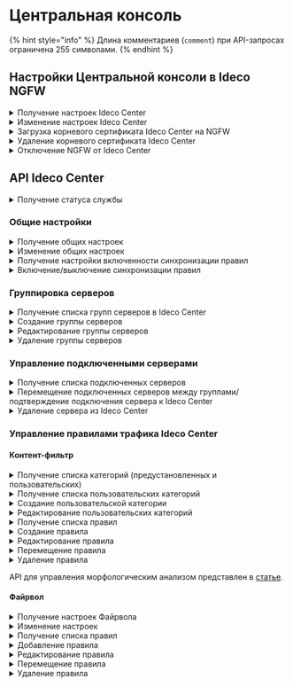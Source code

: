   # Центральная консоль

{% hint style="info" %}
Длина комментариев (`comment`) при API-запросах ограничена 255 символами.
{% endhint %}

## Настройки Центральной консоли в Ideco NGFW

<details>
<summary>Получение настроек Ideco Center</summary>

```
GET /central_console/settings
```

**Ответ на успешный запрос:**

```json5
{
    "cc_server": "string" | "null",
    "last_connect": "integer" | "null",
    "last_sync": "integer" | "null",
    "root_ca": "string" | "null"
}
```

* `cc_server` - доменное имя или IP-адрес центральной консоли;
* `last_connect` - timestamp последней успешной синхронизации данных;
* `last_sync` - timestamp;
* `root_ca` - корневой сертификат в формате PEM.

</details>

<details>
<summary>Изменение настроек Ideco Center</summary>

```
PATCH /central_console/settings
```

**Json-тело запроса:**

```json5
{
    "cc_server": "string" | "null"
}
```

* `cc_server` - доменное имя или IP-адрес центральной консоли.

</details>

<details>
<summary>Загрузка корневого сертификата Ideco Center на NGFW</summary>

```
POST /central_console/root_ca
```

В тело запроса поместите содержимое корневого сертификата, скачанного в Ideco Center. Для этого откройте сертификат в текстовом редакторе и скопируйте текст.

</details>

<details>
<summary>Удаление корневого сертификата Ideco Center</summary>

```
DELETE /central_console/root_ca
```

**Ответ на успешный запрос:** 200 OK

</details>

<details>
<summary>Отключение NGFW от Ideco Center</summary>

```
DELETE /central_console/settings
```

**Ответ на успешный запрос:** 200 OK

</details>

## API Ideco Center

<details>
<summary>Получение статуса службы</summary>

```
GET /servers/status
```

**Ответ на успешный запрос:**

```json5
{
    "name": "string",
    "status": "active" | "activating" | "deactivating" | "failed" | "inactive" | "reloading",
    "msg": [ "string" ]
}
```

* `name` - название службы;
* `status` - текущее состояние службы;
* `msg` - список строк, описывающих состояние службы.

</details>

### Общие настройки

<details>
<summary>Получение общих настроек</summary>

```
GET /servers/setting
```

**Ответ на успешный запрос:** 

```json5
{
    "domain": "string" | "null"
}
```

* `domain` - внешний адрес Ideco Center (IP-адрес или доменное имя).

</details>

<details>
<summary>Изменение общих настроек</summary>

```
PUT /servers/setting
```

**Json-тело запроса:**

```json5
{
    "domain": "string" | "null"
}
```

* `domain` - внешний адрес Ideco Center (IP-адрес или доменное имя).

**Ответ на успешный запрос:** 200 OK

</details>

<details>
<summary>Получение настройки включенности синхронизации правил</summary>

```
GET /servers/state
```

**Ответ на успешный запрос:**

```json5
{
    "enabled": "boolean"
}
```

* `enabled` - если `true`, то синхронизация правил включена, `false` - выключена.

</details>

<details>
<summary>Включение/выключение синхронизации правил</summary>

```
PUT /servers/state
```

**Json-тело запроса:**

```json5
{
    "enabled": "boolean"
}
```

* `enabled` - `true` для включения синхронизации правил, `false` для выключения.

**Ответ на успешный запрос:** 200 OK

</details>

### Группировка серверов

<details>
<summary>Получение списка групп серверов в Ideco Center</summary>

```
GET /servers/groups
```

**Пример ответа на успешный запрос:**

```json5
[
    {
        "comment": "",
        "name": "Группа 1",
        "parent_id": "f3ffde22-a562-4f43-ac04-c40fcec6a88c",
        "id": "e37ec0bb-fc27-406f-bd24-d0e89200561d"
    },
    {
        "comment": "",
        "name": "Корневая группа",
        "parent_id": null,
        "id": "f3ffde22-a562-4f43-ac04-c40fcec6a88c"
    },
    ...
]
```

* `id` - идентификатор группы;
* `comment` - комментарий, может быть пустым;
* `name` - название группы серверов;
* `parent_id` - идентификатор родительской группы серверов.

</details>

<details>
<summary>Создание группы серверов</summary>

```
POST /servers/groups
```

**Json-тело запроса:**

```json5
{
    "comment": "string",
    "name": "string",
    "parent_id": "string"
}
```

* `name` - название группы;
* `parent_id` - идентификатор родительской группы (если группа входит в Корневую группу, идентификатор Корневой группы);
* `comment` - комментарий, может быть пустым.

**Ответ на успешный запрос:**

```json5
{
    "id": "string"
}
```

* `id` - идентификатор созданной группы.

</details>

<details>
<summary>Редактирование группы серверов</summary>

```
PATCH /servers/groups/<id группы серверов>
```

**Json-тело запроса:**

```json5
{
    "comment": "string",
    "name": "string",
    "parent_id": "string"
}
```

* `name` - название группы;
* `parent_id` - идентификатор родительской группы (если группа входит в Корневую группу, идентификатор Корневой группы);
* `comment` - комментарий, может быть пустым.

**Ответ на успешный запрос:** 200 OK

</details>

<details>
<summary>Удаление группы серверов</summary>

```
DELETE /servers/groups/<id группы серверов>
```

**Ответ на успешный запрос:** 200 OK

</details>

### Управление подключенными серверами

<details>
<summary>Получение списка подключенных серверов</summary>

```
GET /servers/servers
```

**Ответ на успешный запрос:**

```json5
[
    {
        "id": "string",
        "parent_id": "string",
        "version": {
          "major": "integer",
          "minor": "integer",
          "build": "integer",
          "timestamp": "integer",
          "vendor": "Ideco",
          "product": "UTM",
          "kind": "FSTEK" | "VPP" | "STANDARD" | "BPF",
          "release_type": "release" | "beta" | "devel"
    },
        "cl_tunnel_addr": "string",
        "title": "string",
        "approved": "boolean",
        "last_sync": "integer" | "null",
        "last_connect": "integer",
        "utm_login_secret": "string",
        "comment": "string"
    },
    ...
]
```

* `id` - идентификатор сервера;
* `parent_id` - идентификатор группы, в которую входит сервер;
* `version` - версия сервера:
  * `major` - мажорный номер версии;
  * `minor` - минорный номер версии;
  * `build` - номер сборки;
  * `timestamp` - время выхода версии;
  * `vendor` - вендор ("Ideco");
  * `product` - код продукта;
  * `kind` - вид продукта;
  * `release_type` - тип релиза.
* `cl_tunnel_addr` - IPv6-адрес сервера внутри WireGuard-туннеля;
* `title` - название сервера;
* `approved` - флаг, означающий, подтверждено ли подключение сервера в Ideco Center;
* `last_sync` - timestamp последней успешной синхронизации данных;
* `last_connect` - timestamp последнего успешного подключения;
* `utm_login_secret` - секретное значение для отправки в URL авторизации Ideco Center в Ideco NGFW;
* `version_diff` - разница мажорных версий Ideco Center и NGFW. Если значение равно нулю - мажор одинаковый, больше нуля - версия Ideco Center выше, меньше нуля - версия NGFW выше.
* `comment` - комментарий, максимальная длина - 255 символов, может быть пустым.

</details>

<details>
<summary>Перемещение подключенных серверов между группами/подтверждение подключения сервера к Ideco Center</summary>

```
PATCH /servers/servers/<id сервера>
```

**Json-тело запроса:**

```json5
{
    "parent_id": "string",
    "approved": "boolean"
}
```

* `parent_id` - идентификатор группы, в которую входит сервер;
* `approved` - флаг, означающий, подтверждено ли подключение сервера в Ideco Center.

**Ответ на успешный запрос:** 200 OK

При добавлении нового сервера ему автоматически присваивается parent_id Корневой группы.

После подтверждения подключения сервера (установки approved=true) менять это свойство нельзя (для удаления сервера вызывается метод DELETE)

</details>

<details>
<summary>Удаление сервера из Ideco Center</summary>

```
DELETE /servers/servers/<id сервера>
```

**Ответ на успешный запрос:** 200 OK

</details>

### Управление правилами трафика Ideco Center

#### Контент-фильтр

<details>
<summary>Получение списка категорий (предустановленных и пользовательских)</summary>

```
GET /content-filter/categories
```

**Ответ на успешный запрос:**

```json5
[
    {
        "id": "string",
        "type": "string",
        "name": "string",
        "comment": "string"
    },
    ...
]
```

* `id` - номер категории в формате `users.id.1` или `extended.id.1`;
* `type` - тип категории:
  * `users` - пользовательские категории;
  * `extended` - расширенные категории (SkyDNS);
  * `files` - категории для файлов;
  * `special` - специальные предопределенные категории (Прямое обращение по IP, Все категоризированные запросы, Все некатегоризированные запросы, Все запросы).
  * `other` - остальные категории.
* `name` - имя категории;
* `comment` - описание категории.

</details>

<details>
<summary>Получение списка пользовательских категорий</summary>

```
GET /content-filter/users_categories
```

**Ответ на успешный запрос:**

```json5
[
    {
        "id": "string",
        "name": "string",
        "comment": "string",
        "urls": [ "string" ]
    },
    ...
]
```

* `id` - номер категории в формате `users.id.1`;
* `name` - название категории, не пустая строка;
* `comment` - комментарий, может быть пустым;
* `urls` - список адресов. Полный путь до страницы или только доменное имя, любое количество любых символов.

</details>

<details>

<summary>Создание пользовательской категории</summary>

```
POST /content-filter/users_categories
```

**Json-тело запроса:**

```json5
{
    "name": "string",
    "comment": "string",
    "urls": [ "string" ]
}
```

* `name` - название категории, не пустая строка;
* `comment` - комментарий, может быть пустым;
* `urls` - список адресов. Полный путь до страницы или только доменное имя, любое количество любых символов.

**Ответ на успешный запрос:**

```json5
{
    "id": "string"
}
```

</details>

<details>

<summary>Редактирование пользовательских категорий</summary>

```
PUT /content-filter/users_categories/<id категории>
```

**Json-тело запроса:**

```json5
{
    "name": "string",
    "comment": "string",
    "urls": [ "string" ]
}
```

* `name` - название категории, не пустая строка;
* `comment` - комментарий, может быть пустым;
* `urls` - список адресов. Полный путь до страницы или только доменное имя, любое количество любых символов.

**Ответ на успешный запрос:**

```json5
{
    "id": "string",
    "name": "string",
    "comment": "string",
    "urls": [ "string" ]
}
```

</details>

<details>
<summary>Получение списка правил</summary>

* `GET /content-filter/rules/before?groups=[UUID1,UUID2]` - начальные правила;
* `GET /content-filter/rules/after?groups=[UUID1,UUID2]` - конечные правила.
  * `UUID1` - идентификатор группы серверов в Центральной консоли (`id`).

**Ответ на успешный запрос:**

```json5
[
    {
        "id": "integer",
        "parent_id": "string",
        "name": "string",
        "comment": "string",
        "aliases": [ "string" ],
        "categories": [ "string" ],
        "http_methods": [ "string" ],
        "content_types": [ "string" ],
        "access": "allow" | "deny" | "bump" | "redirect",
        "redirect_url": "string" | "null",
        "enabled": "boolean",
        "timetable": [ "string" ]
    },
    ...
]
```

* `id` - идентификатор правила;
* `parent_id` - идентификатор группы серверов, к которой применяется правило;
* `name` - название правила, не пустая строка;
* `comment` - комментарий, максимальная длина - 255 символов, может быть пустым;
* `aliases` - список идентификаторов алиасов (поле Применяется для);
* `categories` - список идентификаторов категорий сайтов;
* `http_methods` - список методов HTTP. Доступен выбор из списка: GET, POST, PUT, DELETE, HEAD, OPTIONS, PATCH, TRACE, CONNECT;
* `content_types` -  список mime types;
* `access` - действие, которое необходимо выполнить в правиле, строка, может принимать три значения:
  * `allow` - разрешить данный запрос;
  * `deny` - запретить запрос и показать страницу блокировки;
  * `bump`- расшифровать запрос;
  * `redirect`: перенаправить запрос на `redirect_url`.
* `redirect_url` - адрес, на который перенаправляются запросы. `String` при `access` = `redirect` и `null` при остальных вариантах `access`;
* `enabled`: правило включено (true) или выключено (false);
* `timetable` - время действия.

</details>

<details>
<summary>Создание правила</summary>

* `POST /content-filter/rules/before?anchor_item_id=123&insert_after={true|false}` - создание начального правила;
* `POST /content-filter/rules/after?anchor_item_id=123&insert_after={true|false}` - создание конечного правила.

**Json-тело запроса:**

```json5
{
    "parent_id": "string",
    "name": "string",
    "comment": "string",
    "aliases": [ "string" ],
    "categories": [ "string" ],
    "http_methods": [ "string" ],
    "content_types": [ "string" ],
    "access": "allow" | "deny" | "bump" | "redirect",
    "redirect_url": "string" | "null",
    "enabled": "boolean",
    "timetable": [ "string" ]
}
```

* `parent_id` - идентификатор родительской группы;
* `name` - название правила, не может быть пустым;
* `comment` - комментарий, может быть пустым (максимальная длина - 255 символов);
* `aliases` - список идентификаторов алиасов (поле Применяется для);
* `categories` - список идентификаторов категорий;
* `http_methods` - список методов HTTP. Доступен выбор из списка: GET, POST, PUT, DELETE, HEAD, OPTIONS, PATCH, TRACE, CONNECT;
* `content_types` -  список mime types;
* `access` - действие, которое необходимо выполнить в правиле:
  * `allow` - разрешить запрос;
  * `deny` - запретить запрос и показать страницу блокировки;
  * `bump` - расшифровать запрос;
  * `redirect` - перенаправить запрос на `redirect_url`.
* `redirect_url` - адрес, на который перенаправляются запросы. `String` при `access` = `redirect` и `null` при остальных вариантах `access`;
* `enabled` - правило включено (true) или выключено (false);
* `timetable` - время действия.

**Ответ на успешный запрос:**

```json5
{
    "id": "integer"
}
```

* `id` - идентификатор созданного правила.

</details>

<details>
<summary>Редактирование правила</summary>

* `PATCH /content-filter/rules/before/<id правила>` - изменение начального правила;
* `PATCH /content-filter/rules/after/<id правила>` - изменение конечного правила.

**Json-тело запроса:**

```json5
{
    "name": "string",
    "comment": "string",
    "parent_id": "string",
    "aliases": [ "string" ],
    "categories": [ "string" ],
    "http_methods": [ "string" ],
    "content_types": [ "string" ],
    "access": "allow" | "deny" | "bump" | "redirect",
    "redirect_url": "string" | "null",
    "enabled": "boolean",
    "timetable": [ "string" ]
}
```

* `parent_id` - идентификатор родительской группы;
* `name` - название правила, не может быть пустым;
* `comment` - комментарий, может быть пустым (максимальная длина - 255 символов);
* `aliases` - список идентификаторов алиасов (поле Применяется для);
* `categories` - список идентификаторов категорий;
* `http_methods` - список методов HTTP. Доступен выбор из списка: GET, POST, PUT, DELETE, HEAD, OPTIONS, PATCH, TRACE, CONNECT;
* `content_types` -  список mime types;
* `access` - действие, которое необходимо выполнить в правиле:
  * `allow` - разрешить запрос;
  * `deny` - запретить запрос и показать страницу блокировки;
  * `bump` - расшифровать запрос;
  * `redirect` - перенаправить запрос на `redirect_url`.
* `redirect_url` - адрес, на который перенаправляются запросы. `String` при `access` = `redirect` и `null` при остальных вариантах `access`;
* `enabled` - правило включено (true) или выключено (false);
* `timetable` - время действия.

**Ответ на успешный запрос:** 200 OK

**Важно!** Чтобы переместить правило между группами серверов, измените его `parent_id`.

</details>

<details>
<summary>Перемещение правила</summary>

* `PATCH /content-filter/rules/before/move` - перемещение начального правила;
* `PATCH /content-filter/rules/after/move` - перемещение конечного правила.

**Json-тело запроса:**

```json5
{
    "params": {
      "id": "integer",
      "anchor_item_id": "integer",
      "insert_after": "boolean"
  }
}
```

* `id` - идентификатор перемещаемого правила;
* `anchor_item_id` - идентификатор правила, ниже или выше которого нужно поместить перемещаемое правило;
* `insert_after` - вставка до или после. Если `true`, то вставить правило сразу после указанного в `anchor_item_id`, если `false` - на месте указанного в `anchor_item_id`.

**Ответ на успешный запрос:** 200 OK

</details>

<details>
<summary>Удаление правила</summary>

* `DELETE /content-filter/rules/before/move` - перемещение начального правила;
* `DELETE /content-filter/rules/after/move` - перемещение конечного правила.

**Ответ на успешный запрос:** 200 OK

</details>

API для управления морфологическим анализом представлен в [статье](/api/access-rules-api.md#morfologicheskii-analiz).

#### Файрвол

<details>
<summary>Получение настроек Файрвола</summary>

```
GET /firewall/state
```

**Ответ на успешный запрос:**

```json5
{
    "enabled": "boolean"
} 
```

* `enabled` - опция раздела **Файрвол**: `true` - включена, `false` - выключена.

</details>

<details>
<summary>Изменение настроек</summary>

```
PUT /firewall/state
```

**Json-тело запроса:**

```json5
{
    "enabled": "boolean"
}  
```

* `enabled` - `true` для включения, `false` для выключения.

**Ответ на успешный запрос:** 200 OK

</details>

<details>
<summary>Получение списка правил</summary>

* `GET /firewall/rules/forward/before?groups=[UUID1, UUID2]` - начальные правила раздела FORWARD;
* `GET /firewall/rules/forward/after?groups=[UUID1, UUID2]` - конечные правила раздела FORWARD;
* `GET /firewall/rules/input/before?groups=[UUID1, UUID2]` - начальные правила раздела INPUT;
* `GET /firewall/rules/input/after?groups=[UUID1, UUID2]` - конечные правила раздела INPUT.

**Ответ на успешный запрос:** 

```json5
{
    "id": "integer",
    "parent_id": "string",
    "enabled": "boolean",
    "protocol": "string",
    "source_addresses": [ "string" ],
    "source_addresses_negate": "boolean",
    "source_ports": [ "string" ],
    "incoming_interface": "string",
    "destination_addresses": [ "string" ],
    "destination_addresses_negate": "boolean",
    "destination_ports": [ "string" ],
    "outgoing_interface": "string",
    "hip_profiles": [ "string" ],
    "dpi_profile": "string",
    "dpi_enabled": "boolean",
    "ips_profile": "string",
    "ips_enabled": "boolean",
    "timetable": [ "string" ],
    "comment": "string",
    "action": "accept" | "drop"
}
```

* `id` - идентификатор правила.
* `parent_id` - идентификатор группы в Ideco Center, в которую входит сервер, или константа `f3ffde22-a562-4f43-ac04-c40fcec6a88c` (соответствует Корневой группе);
* `enabled` - если `true`, то правило включено, `false` - выключено;
* `protocol` - протокол;
* `source_addresses` - адрес источника;
* `source_addresses_negate` - инвертировать адрес источника;
* `source_ports` - порты источников, список идентификаторов алиасов;
* `incoming_interface` - зона источника;
* `destination_addresses` - адрес назначения;
* `destination_addresses_negate` - инвертировать адрес назначения;
* `destination_ports` - порты назначения;
* `outgoing_interface` - зона назначения;
* `hip_profiles` - HIP-профили;
* `dpi_profile` - строка в формате UUID, идентификатор профиля DPI. Не может быть пустой строкой, если `dpi_enabled` = `true`;
* `dpi_enabled` - если `true`, то обработка с помощью модуля **Контроль приложений** включена, `false` - выключена;
* `ips_profile` - строка в формате UUID, идентификатор профиля IPS. Не может быть пустой строкой, если `ips_enabled` = `true`;
* `ips_enabled` - если `true`, то обработка с помощью модуля **Предотвращение вторжений** включена, `false` - выключена;
* `timetable` - время действия;
* `comment` - комментарий, может быть пустым;
* `action` - действие:
  * `accept` - разрешить;
  * `drop` - запретить.

</details>

<details>
<summary>Добавление правила</summary>

* `POST /firewall/rules/forward/before?anchor_item_id=123&insert_after={true|false}` - начальное правило в раздел FORWARD;
* `POST /firewall/rules/forward/after?anchor_item_id=123&insert_after={true|false}` - конечное правило в раздел FORWARD;
* `POST /firewall/rules/input/before?anchor_item_id=123&insert_after={true|false}` - начальное правило в раздел INPUT;
* `POST /firewall/rules/input/after?anchor_item_id=123&insert_after={true|false}` - конечное правило в раздел INPUT.

  * `anchor_item_id` - идентификатор правила, ниже или выше которого нужно создать новое. Если отсутствует, то новое правило будет добавлено в конец таблицы;
  * `insert_after` - вставка до или после. Если значение `true` или отсутствует, то новое правило будет добавлено сразу после указанного в `anchor_item_id`. Если `false` - на месте указанного в `anchor_item_id`.

**Json-тело запроса:** 

```json5
{
    "parent_id": "string",
    "enabled": "boolean",
    "protocol": "string",
    "source_addresses": [ "string" ],
    "source_addresses_negate": "boolean",
    "source_ports": [ "string" ],
    "incoming_interface": "string",
    "destination_addresses": [ "string" ],
    "destination_addresses_negate": "boolean",
    "destination_ports": [ "string" ],
    "outgoing_interface": "string",
    "hip_profiles": [ "string" ],
    "dpi_profile": "string",
    "dpi_enabled": "boolean",
    "ips_profile": "string",
    "ips_enabled": "boolean",
    "timetable": [ "string" ],
    "comment": "string",
    "action": "accept" | "drop"
}
```

* `parent_id` - идентификатор группы в Ideco Center, в которую входит сервер, или константа `f3ffde22-a562-4f43-ac04-c40fcec6a88c` (соответствует Корневой группе);
* `enabled` - если `true`, то правило включено, `false` - выключено;
* `protocol` - протокол;
* `source_addresses` - адрес источника;
* `source_addresses_negate` - инвертировать адрес источника;
* `source_ports` - порты источников, список идентификаторов алиасов;
* `incoming_interface` - зона источника;
* `destination_addresses` - адрес назначения;
* `destination_addresses_negate` - инвертировать адрес назначения;
* `destination_ports` - порты назначения;
* `outgoing_interface` - зона назначения;
* `hip_profiles` - HIP-профили;
* `dpi_profile` - строка в формате UUID, идентификатор профиля DPI. Не может быть пустой строкой, если `dpi_enabled` = `true`;
* `dpi_enabled` - если `true`, то обработка с помощью модуля **Контроль приложений** включена, `false` - выключена;
* `ips_profile` - строка в формате UUID, идентификатор профиля IPS. Не может быть пустой строкой, если `ips_enabled` = `true`;
* `ips_enabled` - если `true`, то обработка с помощью модуля **Предотвращение вторжений** включена, `false` - выключена;
* `timetable` - время действия;
* `comment` - комментарий, может быть пустым;
* `action` - действие:
  * `accept` - разрешить;
  * `drop` - запретить.

**Ответ на успешный запрос:**

```json5
{
    "id": "integer"
}
```

* `id` - идентификатор созданного правила.

</details>

<details>
<summary>Редактирование правила</summary>

* `PUT /firewall/rules/forward/before/<id правила>` - раздел FORWARD, начальное правило;
* `PUT /firewall/rules/forward/after/<id правила>` - раздел FORWARD, конечное правило;
* `PUT /firewall/rules/input/before/<id правила>` - раздел INPUT, начальное правило;
* `PUT /firewall/rules/input/after/<id правила>` - раздел INPUT, конечное правило.

**Json-тело запроса:** 

```json5
{
    "parent_id": "string",
    "enabled": "boolean",
    "protocol": "string",
    "source_addresses": [ "string" ],
    "source_addresses_negate": "boolean",
    "source_ports": [ "string" ],
    "incoming_interface": "string",
    "destination_addresses": [ "string" ],
    "destination_addresses_negate": "boolean",
    "destination_ports": [ "string" ],
    "outgoing_interface": "string",
    "hip_profiles": [ "string" ],
    "dpi_profile": "string",
    "dpi_enabled": "boolean",
    "ips_profile": "string",
    "ips_enabled": "boolean",
    "timetable": [ "string" ],
    "comment": "string",
    "action": "accept" | "drop"
}
```

* `parent_id` - идентификатор группы в Ideco Center, в которую входит сервер, или константа `f3ffde22-a562-4f43-ac04-c40fcec6a88c` (соответствует Корневой группе);
* `enabled` - если `true`, то правило включено, `false` - выключено;
* `protocol` - протокол;
* `source_addresses` - адрес источника;
* `source_addresses_negate` - инвертировать адрес источника;
* `source_ports` - порты источников, список идентификаторов алиасов;
* `incoming_interface` - зона источника;
* `destination_addresses` - адрес назначения;
* `destination_addresses_negate` - инвертировать адрес назначения;
* `destination_ports` - порты назначения;
* `outgoing_interface` - зона назначения;
* `hip_profiles` - HIP-профили;
* `dpi_profile` - строка в формате UUID, идентификатор профиля DPI. Не может быть пустой строкой, если `dpi_enabled` = `true`;
* `dpi_enabled` - если `true`, то обработка с помощью модуля **Контроль приложений** включена, `false` - выключена;
* `ips_profile` - строка в формате UUID, идентификатор профиля IPS. Не может быть пустой строкой, если `ips_enabled` = `true`;
* `ips_enabled` - если `true`, то обработка с помощью модуля **Предотвращение вторжений** включена, `false` - выключена;
* `timetable` - время действия;
* `comment` - комментарий, может быть пустым;
* `action` - действие:
  * `accept` - разрешить;
  * `drop` - запретить.

**Ответ на успешный запрос:** 200 OK

**Важно!** Чтобы переместить правило между группами серверов, измените его `parent_id`.

</details>

<details>
<summary>Перемещение правила</summary>

* `PATCH /firewall/rules/forward/before/move` - раздел FORWARD, начальное правило;
* `PATCH /firewall/rules/forward/after/move` - раздел FORWARD, конечное правило;
* `PATCH /firewall/rules/input/before/move` - раздел INPUT, начальное правило;
* `PATCH /firewall/rules/input/after/move` - раздел INPUT, конечное правило.

**Json-тело запроса:**

```json5
{
    "params": {
      "id": "integer",
      "anchor_item_id": "integer",
      "insert_after": "boolean"
  }
}
```

* `id` - идентификатор перемещаемого правила;
* `anchor_item_id` - идентификатор правила, ниже или выше которого нужно поместить перемещаемое правило;
* `insert_after` - вставка до или после. Если `true`, то вставить правило сразу после указанного в `anchor_item_id`, если `false` - на месте указанного в `anchor_item_id`.

**Ответ на успешный запрос:** 200 OK

</details>

<details>
<summary>Удаление правила</summary>

* `DELETE /firewall/rules/forward/before/<id правила>` - раздел FORWARD, начальное правило;
* `DELETE /firewall/rules/forward/after/<id правила>` - раздел FORWARD, конечное правило;
* `DELETE /firewall/rules/input/before/<id правила>` - раздел INPUT, начальное правило;
* `DELETE /firewall/rules/input/after/<id правила>` - раздел INPUT, конечное правило.

**Ответ на успешный запрос:** 200 OK

</details>